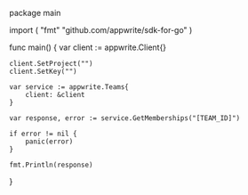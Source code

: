 package main

import (
    "fmt"
    "github.com/appwrite/sdk-for-go"
)

func main() {
    var client := appwrite.Client{}

    client.SetProject("")
    client.SetKey("")

    var service := appwrite.Teams{
        client: &client
    }

    var response, error := service.GetMemberships("[TEAM_ID]")

    if error != nil {
        panic(error)
    }

    fmt.Println(response)
}